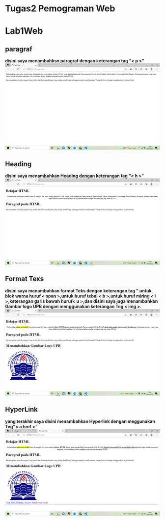 # Tugas2 Pemograman Web 
# Lab1Web
## paragraf
**disini saya menambahksn paragraf dengan keterangan tag "< p >"**
![paragraf](ss/ss1.png)
## Heading
**disini saya menambahkan Heading dengan keterangan tag "< h >"**
![Heading](ss/ss2.png)
## Format Texs
**disini saya menambahkan format Teks dengan keterangan tag " untuk blok warna huruf < span >,untuk huruf tebal < b >,untuk huruf miring < i >,keterangan garis bawah huruf< u >,dan disini saya juga menambahkan Gambar logo UPB dengan menggunakan keterangan Teg < img >.
![Pormat_teks](ss/ss3.png)**
## HyperLink
**yang terakhir saya disini menambahkan Hyperlink dengan meggunakan Teg"< a href >"**
![HyperLink](ss/ss4.png)